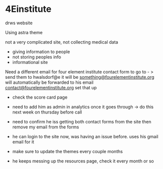 # 4Einstitute
drws website

Using astra theme

not a very complicated site, 
not collecting medical data

- giving information to people
- not storing peoples info 
- informational site

Need a different email for four element institute contact form to go to - > send them to  hwalsdorf@e it will be something@fourelementinstitute.org will automatically be forwarded to his email contact@fourelementinstitute.org set that up

- check the score card page

- need to add him as admin in analytics once it goes through -> do this next week on thursday before call

- need to confirm he iss getting both contact forms from the site then remove my email from the forms

- he can login to the site now, was having an issue before.  uses his gmail email for it

- make sure to update the themes every couple months

- he keeps messing up the resources page, check it every month or so
